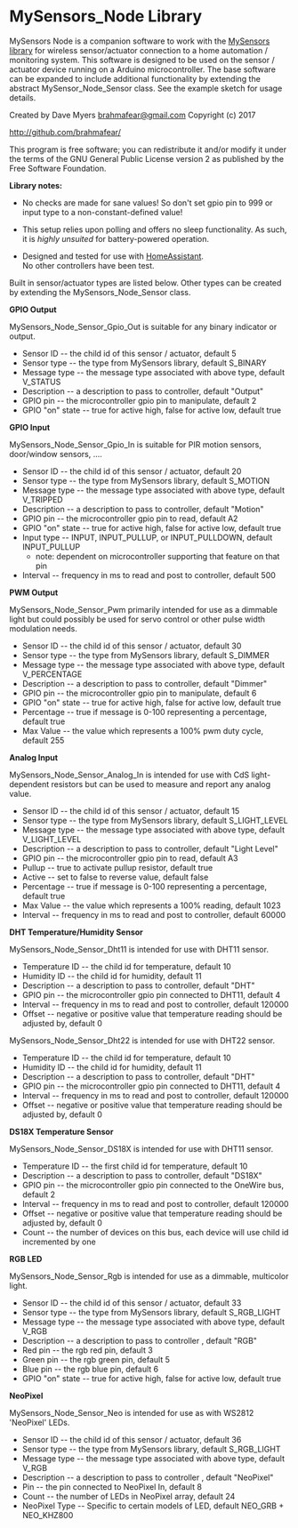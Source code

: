 # MySensors_Node Library


MySensors Node is a companion software to work with the [MySensors library](http://www.mysensors.org)
for wireless sensor/actuator connection to a home automation / monitoring
system.  This software is designed to be used on the sensor / actuator device
running on a Arduino microcontroller.  The base software can be expanded to
include additional functionality by extending the abstract MySensor_Node_Sensor
class.  See the example sketch for usage details.

Created by Dave Myers <brahmafear@gmail.com>
Copyright (c) 2017

http://github.com/brahmafear/

This program is free software; you can redistribute it and/or
modify it under the terms of the GNU General Public License
version 2 as published by the Free Software Foundation.

**Library notes:**

  * No checks are made for sane values!  So don't set gpio pin to 999 or input
type to a non-constant-defined value!

  * This setup relies upon polling and offers no sleep functionality.  As such, it is
*highly unsuited* for battery-powered operation.  

  * Designed and tested for use with [HomeAssistant](https://home-assistant.io/).  
  No other controllers have been test.




Built in sensor/actuator types are listed below.  Other types can be created by extending the
MySensors_Node_Sensor class.  

**GPIO Output**

MySensors_Node_Sensor_Gpio_Out is suitable for any binary indicator or output.
  * Sensor ID -- the child id of this sensor / actuator, default 5
  * Sensor type -- the type from MySensors library, default S_BINARY
  * Message type -- the message type associated with above type, default V_STATUS
  * Description -- a description to pass to controller, default "Output"
  * GPIO pin -- the microcontroller gpio pin to manipulate, default 2
  * GPIO "on" state -- true for active high, false for active low, default true

**GPIO Input**

MySensors_Node_Sensor_Gpio_In is suitable for PIR motion sensors, door/window sensors, ....
  * Sensor ID -- the child id of this sensor / actuator, default 20
  * Sensor type -- the type from MySensors library, default S_MOTION
  * Message type -- the message type associated with above type, default V_TRIPPED
  * Description -- a description to pass to controller, default "Motion"
  * GPIO pin -- the microcontroller gpio pin to read, default A2
  * GPIO "on" state -- true for active high, false for active low, default true
  * Input type -- INPUT, INPUT_PULLUP, or INPUT_PULLDOWN, default INPUT_PULLUP
      - note: dependent on microcontroller supporting that feature on that pin
  * Interval -- frequency in ms to read and post to controller, default 500

**PWM Output**

MySensors_Node_Sensor_Pwm primarily intended for use as a dimmable light but could
possibly be used for servo control or other pulse width modulation needs.
  * Sensor ID -- the child id of this sensor / actuator, default 30
  * Sensor type -- the type from MySensors library, default S_DIMMER
  * Message type -- the message type associated with above type, default V_PERCENTAGE
  * Description -- a description to pass to controller, default "Dimmer"
  * GPIO pin -- the microcontroller gpio pin to manipulate, default 6
  * GPIO "on" state -- true for active high, false for active low, default true
  * Percentage -- true if message is 0-100 representing a percentage, default true
  * Max Value -- the value which represents a 100% pwm duty cycle, default 255

**Analog Input**

MySensors_Node_Sensor_Analog_In is intended for use with CdS light-dependent resistors
but can be used to measure and report any analog value.
  * Sensor ID -- the child id of this sensor / actuator, default 15
  * Sensor type -- the type from MySensors library, default S_LIGHT_LEVEL
  * Message type -- the message type associated with above type, default V_LIGHT_LEVEL
  * Description -- a description to pass to controller, default "Light Level"
  * GPIO pin -- the microcontroller gpio pin to read, default A3
  * Pullup -- true to activate pullup resistor, default true
  * Active -- set to false to reverse value, default false
  * Percentage -- true if message is 0-100 representing a percentage, default true
  * Max Value -- the value which represents a 100% reading, default 1023
  * Interval -- frequency in ms to read and post to controller, default 60000

**DHT Temperature/Humidity Sensor**  

MySensors_Node_Sensor_Dht11 is intended for use with DHT11 sensor.
  * Temperature ID -- the child id for temperature, default 10
  * Humidity ID -- the child id for humidity, default 11
  * Description -- a description to pass to controller, default "DHT"
  * GPIO pin -- the microcontroller gpio pin connected to DHT11, default 4
  * Interval -- frequency in ms to read and post to controller, default 120000
  * Offset -- negative or positive value that temperature reading should be adjusted by, default 0

MySensors_Node_Sensor_Dht22 is intended for use with DHT22 sensor.
  * Temperature ID -- the child id for temperature, default 10
  * Humidity ID -- the child id for humidity, default 11
  * Description -- a description to pass to controller, default "DHT"
  * GPIO pin -- the microcontroller gpio pin connected to DHT11, default 4
  * Interval -- frequency in ms to read and post to controller, default 120000
  * Offset -- negative or positive value that temperature reading should be adjusted by, default 0

**DS18X Temperature Sensor**

MySensors_Node_Sensor_DS18X is intended for use with DHT11 sensor.
  * Temperature ID -- the first child id for temperature, default 10
  * Description -- a description to pass to controller, default "DS18X"
  * GPIO pin -- the microcontroller gpio pin connected to the OneWire bus, default 2
  * Interval -- frequency in ms to read and post to controller, default 120000
  * Offset -- negative or positive value that temperature reading should be adjusted by, default 0
  * Count -- the number of devices on this bus, each device will use child id incremented by one

**RGB LED**

MySensors_Node_Sensor_Rgb is intended for use as a dimmable, multicolor light.
  * Sensor ID -- the child id of this sensor / actuator, default 33
  * Sensor type -- the type from MySensors library, default S_RGB_LIGHT
  * Message type -- the message type associated with above type, default V_RGB
  * Description -- a description to pass to controller  , default "RGB"
  * Red pin -- the rgb red pin, default 3
  * Green pin -- the rgb green pin, default 5
  * Blue pin -- the rgb blue pin, default 6
  * GPIO "on" state -- true for active high, false for active low, default true

**NeoPixel**

MySensors_Node_Sensor_Neo is intended for use as with WS2812 'NeoPixel' LEDs.
  * Sensor ID -- the child id of this sensor / actuator, default 36
  * Sensor type -- the type from MySensors library, default S_RGB_LIGHT
  * Message type -- the message type associated with above type, default V_RGB
  * Description -- a description to pass to controller  , default "NeoPixel"
  * Pin -- the pin connected to NeoPixel In, default 8
  * Count -- the number of LEDs in NeoPixel array, default 24
  * NeoPixel Type -- Specific to certain models of LED, default NEO_GRB + NEO_KHZ800
